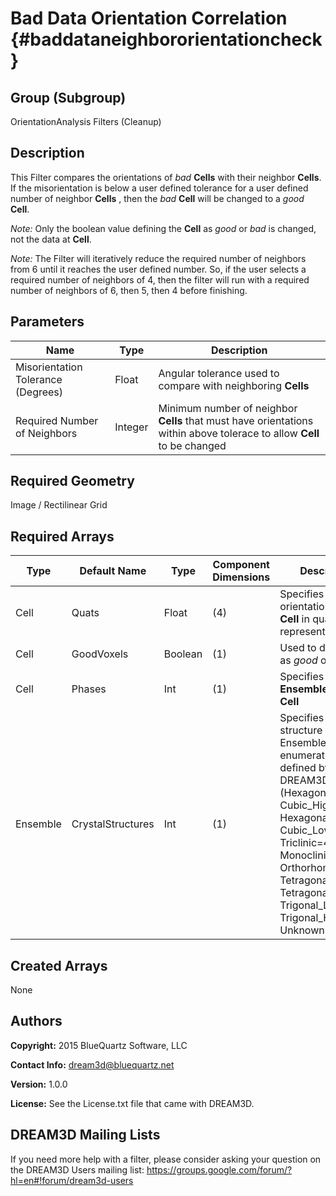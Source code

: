 Bad Data Orientation Correlation {#baddataneighbororientationcheck}
=============

## Group (Subgroup) ##
OrientationAnalysis Filters (Cleanup)

## Description ##
This Filter compares the orientations of *bad* **Cells** with their neighbor **Cells**.  If the misorientation is below a user defined tolerance for a user defined number of neighbor **Cells** , then the *bad* **Cell** will be changed to a *good* **Cell**.

*Note:* Only the boolean value defining the **Cell** as *good* or *bad* is changed, not the data at **Cell**.

*Note:* The Filter will iteratively reduce the required number of neighbors from 6 until it reaches the user defined number. So, if the user selects a required number of neighbors of 4, then the filter will run with a required number of neighbors of 6, then 5, then 4 before finishing.  

## Parameters ##
| Name | Type | Description |
|------|------|------|
| Misorientation Tolerance (Degrees) | Float | Angular tolerance used to compare with neighboring **Cells** |
| Required Number of Neighbors | Integer | Minimum number of neighbor **Cells** that must have orientations within above tolerace to allow **Cell** to be changed |

## Required Geometry ##
Image / Rectilinear Grid

## Required Arrays ##
| Type | Default Name | Type | Component Dimensions | Description |
|------|--------------|-------------|---------|-----|
| Cell | Quats | Float | (4) | Specifies the orientation of the **Cell** in quaternion representation |
| Cell | GoodVoxels | Boolean | (1) | Used to define **Cells** as *good* or *bad*  |
| Cell | Phases | Int | (1) | Specifies the **Ensemble** of the **Cell** |
| Ensemble | CrystalStructures | Int | (1) | Specifies the crystal structure of each Ensemble using an enumeration defined by DREAM3D (Hexagonal_High=0, Cubic_High=1, Hexagonal_Low=2, Cubic_Low=3, Triclinic=4, Monoclinic=5, Orthorhombic=6, Tetragonal_Low=7, Tetragonal_High=8, Trigonal_Low=9, Trigonal_High=10, Unknown=999) |

## Created Arrays ##
None

## Authors ##

**Copyright:** 2015 BlueQuartz Software, LLC

**Contact Info:** dream3d@bluequartz.net

**Version:** 1.0.0

**License:**  See the License.txt file that came with DREAM3D.




## DREAM3D Mailing Lists ##

If you need more help with a filter, please consider asking your question on the DREAM3D Users mailing list:
https://groups.google.com/forum/?hl=en#!forum/dream3d-users


